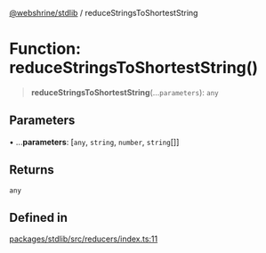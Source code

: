 [@webshrine/stdlib](../globals.md) / reduceStringsToShortestString

# Function: reduceStringsToShortestString()

> **reduceStringsToShortestString**(...`parameters`): `any`

## Parameters

• ...**parameters**: [`any`, `string`, `number`, `string`[]]

## Returns

`any`

## Defined in

[packages/stdlib/src/reducers/index.ts:11](https://github.com/webshrine/webshrine/blob/8cedc3f2efca3108f17475a5ce8404715d0d24a5/packages/stdlib/src/reducers/index.ts#L11)
